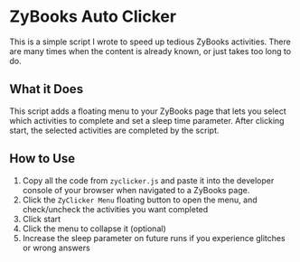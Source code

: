 # ZyBooks Auto Clicker

This is a simple script I wrote to speed up tedious ZyBooks activities. There are many times when the content is already known, or just takes too long to do.

## What it Does

This script adds a floating menu to your ZyBooks page that lets you select which activities to complete and set a sleep time parameter. After clicking start, the selected activities are completed by the script.

## How to Use

1. Copy all the code from `zyclicker.js` and paste it into the developer console of your browser when navigated to a ZyBooks page.
1. Click the `ZyClicker Menu` floating button to open the menu, and check/uncheck the activities you want completed
1. Click start
1. Click the menu to collapse it (optional)
1. Increase the sleep parameter on future runs if you experience glitches or wrong answers
